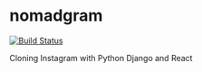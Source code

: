 # nomadgram
[![Build Status](https://travis-ci.org/wayhome25/nomadgram.svg?branch=master)](https://travis-ci.org/wayhome25/nomadgram)

Cloning Instagram with Python Django and React


 
